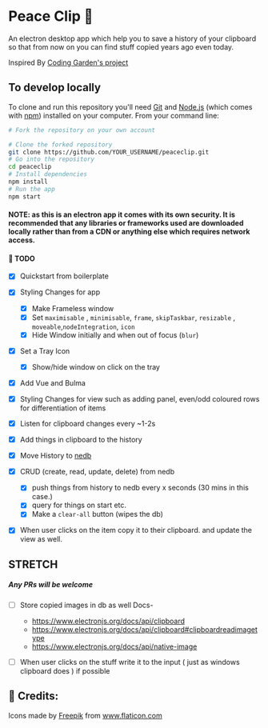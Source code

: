# Peace Clip :paperclip:

An electron desktop app which help you to save a history of your clipboard so that from now on you can find stuff copied years ago even today.

Inspired By [Coding Garden's project](https://github.com/CodingGarden/clipboard-elephant)

## To develop locally

To clone and run this repository you'll need [Git](https://git-scm.com) and [Node.js](https://nodejs.org/en/download/) (which comes with [npm](http://npmjs.com)) installed on your computer. From your command line:

```bash
# Fork the repository on your own account

# Clone the forked repository
git clone https://github.com/YOUR_USERNAME/peaceclip.git
# Go into the repository
cd peaceclip
# Install dependencies
npm install
# Run the app
npm start
```

#### NOTE: as this is an electron app it comes with its own security. It is recommended that any libraries or frameworks used are downloaded locally rather than from a CDN or anything else which requires network access.

#### :scroll: TODO

- [x] Quickstart from boilerplate
- [x] Styling Changes for app
  - [x] Make Frameless window
  - [x] Set `maximisable` , `minimisable`, `frame`, `skipTaskbar`, `resizable` , `moveable`,`nodeIntegration`, `icon`
  - [x] Hide Window initially and when out of focus (`blur`)
- [x] Set a Tray Icon
  - [x] Show/hide window on click on the tray
- [x] Add Vue and Bulma
- [x] Styling Changes for view such as adding panel, even/odd coloured rows for differentiation of items
- [x] Listen for clipboard changes every ~1-2s
- [x] Add things in clipboard to the history

- [x] Move History to [nedb](https://github.com/louischatriot/nedb)
- [x] CRUD (create, read, update, delete) from nedb

  - [x] push things from history to nedb every x seconds (30 mins in this case.)
  - [x] query for things on start etc.
  - [x] Make a `clear-all` button (wipes the db)

- [x] When user clicks on the item copy it to their clipboard. and update the view as well.

## STRETCH

##### Any PRs will be welcome

- [ ] Store copied images in db as well
      Docs-

  - https://www.electronjs.org/docs/api/clipboard
  - https://www.electronjs.org/docs/api/clipboard#clipboardreadimagetype
  - https://www.electronjs.org/docs/api/native-image

- [ ] When user clicks on the stuff write it to the input ( just as windows clipboard does ) if possible

## 🙏 Credits:

Icons made by <a href="https://www.flaticon.com/authors/freepik" title="Freepik">Freepik</a> from <a href="https://www.flaticon.com/" title="Flaticon"> www.flaticon.com</a>
